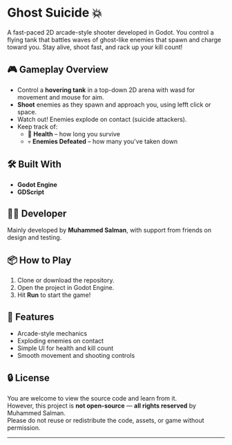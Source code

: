 # Ghost Suicide 💥

A fast-paced 2D arcade-style shooter developed in Godot. You control a flying tank that battles waves of ghost-like enemies that spawn and charge toward you. Stay alive, shoot fast, and rack up your kill count!

## 🎮 Gameplay Overview

- Control a **hovering tank** in a top-down 2D arena with wasd for movement and mouse for aim.
- **Shoot** enemies as they spawn and approach you, using lefft click or space.
- Watch out! Enemies explode on contact (suicide attackers).
- Keep track of:
  - 💖 **Health** – how long you survive
  - 💀 **Enemies Defeated** – how many you've taken down

## 🛠️ Built With

- **Godot Engine**
- **GDScript**

## 👨‍💻 Developer

Mainly developed by **Muhammed Salman**, with support from friends on design and testing.

## 📦 How to Play

1. Clone or download the repository.
2. Open the project in Godot Engine.
3. Hit **Run** to start the game!

## 🚀 Features

- Arcade-style mechanics
- Exploding enemies on contact
- Simple UI for health and kill count
- Smooth movement and shooting controls

## 🔒 License

You are welcome to view the source code and learn from it.  
However, this project is **not open-source** — **all rights reserved** by Muhammed Salman.  
Please do not reuse or redistribute the code, assets, or game without permission.

---

